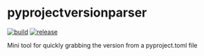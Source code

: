 pyprojectversionparser
======================
[![build](https://github.com/SIMBAChain/pyprojectversionparser/actions/workflows/build.yaml/badge.svg?branch=main)](https://github.com/SIMBAChain/pyprojectversionparser/actions/workflows/build.yaml)  [![release](https://github.com/SIMBAChain/pyprojectversionparser/actions/workflows/release.yaml/badge.svg?branch=main)](https://github.com/SIMBAChain/pyprojectversionparser/actions/workflows/release.yaml)

Mini tool for quickly grabbing the version from a pyproject.toml file